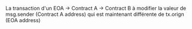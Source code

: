 La transaction d'un EOA -> Contract A -> Contract B à modifier la valeur de msg.sender (Contract A address) qui est maintenant différente de tx.orign (EOA address)
